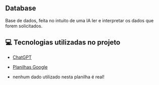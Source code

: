 ## Database
Base de dados, feita no intuito de uma IA ler e interpretar os dados que forem solicitados.

## 💻 Tecnologias utilizadas no projeto

- [ChatGPT](https://chat.openai.com/) 
- [Planilhas Google](https://docs.google.com/spreadsheets/u/0/)

- nenhum dado utilizado nesta planilha é real!
